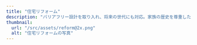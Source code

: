 ```yaml
---
title: "住宅リフォーム"
description: "バリアフリー設計を取り入れ、将来の世代にも対応。家族の歴史を尊重した改修も。収納スペースや柔軟な間取りで、長く愛される家を実現します。"
thumbnail:
  url: "/src/assets/reform@2x.png"
  alt: "住宅リフォームの写真"
---
```

